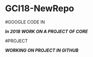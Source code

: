 # GCI18-NewRepo

#GOOGLE CODE IN

***In 2018 WORK ON A PROJECT OF CORE***

#PROJECT

***WORKING ON PROJECT IN GITHUB***

